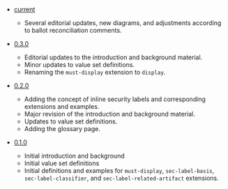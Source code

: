 

- [current](toc.html)
    - Several editorial updates, new diagrams, and adjustments according to ballot reconciliation comments.

- [0.3.0](http://hl7.org/fhir/uv/security-label-ds4p/2021Sep/toc.html)
    - Editorial updates to the introduction and background material.
    - Minor updates to value set definitions.
    - Renaming the `must-display` extension to `display`.

- [0.2.0](http://hl7.org/fhir/uv/security-label-ds4p/2021May/toc.html)
    - Adding the concept of inline security labels and corresponding extensions and examples.
    - Major revision of the introduction and background material.
    - Updates to value set definitions.
    - Adding the glossary page.

- [0.1.0](http://hl7.org/fhir/uv/security-label-ds4p/2020May/toc.html)
    - Initial introduction and background
    - Initial value set definitions
    - Initial definitions and examples for `must-display`, `sec-label-basis`, `sec-label-classifier`, and `sec-label-related-artifact` extensions.
